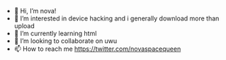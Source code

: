 - 👋 Hi, I’m nova!
- 👀 I’m interested in device hacking and i generally download more than upload
- 🌱 I’m currently learning html
- 💞️ I’m looking to collaborate on uwu
- 📫 How to reach me https://twitter.com/novaspacequeen

<!---
AliceDutchie/AliceDutchie is a ✨ special ✨ repository becau se its `README.md` (this file) appears on your GitHub profile.
You can click the Preview link to take a look at your changes.
--->
